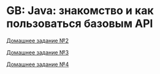 # GB: Java: знакомство и как пользоваться базовым API

[Домашнее задание №2](https://github.com/alexeycoder/gb-java-homeworks/tree/main/src/main/java/edu/alexey/homework2)

[Домашнее задание №3](https://github.com/alexeycoder/gb-java-homeworks/tree/main/src/main/java/edu/alexey/homework3)

[Домашнее задание №4](https://github.com/alexeycoder/gb-java-homeworks/tree/main/src/main/java/edu/alexey/homework4)
